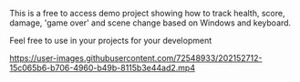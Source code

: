 This is a free to access demo project showing how to track health, score, damage, 'game over' and scene change based on Windows and keyboard.

Feel free to use in your projects for your development






https://user-images.githubusercontent.com/72548933/202152712-15c065b6-b706-4960-b49b-8115b3e44ad2.mp4


